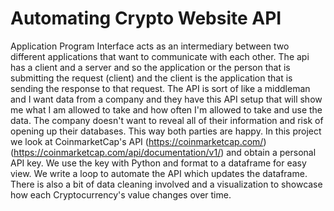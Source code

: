 # Automating Crypto Website API

Application Program Interface acts as an intermediary between two different applications that want to communicate with each other. The api has a client and a server and so the application or the person that is submitting the request (client) and the client is the application that is sending the response to that request. The API is sort of like a middleman and I want data from a company and they have this API setup that will show me what I am allowed to take and how often I'm allowed to take and use the data. The company doesn't want to reveal all of their information and risk of opening up their databases. This way both parties are happy. In this project we look at CoinmarketCap's API (https://coinmarketcap.com/) (https://coinmarketcap.com/api/documentation/v1/) and obtain a personal API key. We use the key with Python and format to a dataframe for easy view. We write a loop to automate the API which updates the dataframe. There is also a bit of data cleaning involved and a visualization to showcase how each Cryptocurrency's value changes over time.
